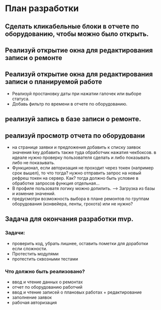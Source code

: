 # План разработки

## Сделать кликабельные блоки в отчете по оборудованию, чтобы можно было открыть. 
## Реализуй открытие окна для редактирования записи о ремонте
## Реализуй открытие окна для редактирования записи о планируемой работе



* Реализуй простановку даты при нажатии галочек или выборе статуса.
* Добавь фильтр по времени в отчете по оборудованию.



## реализуй запись в базе записи о ремонте.
## реализуй просмотр отчета по оборудовани


* на странице заявки и предложения добавить к списку заявок значения key
    добавить также туда обработчик нажатия чекбоксов. в идеале нужно проверку пользователя сделать и либо показывать либо не показывать.
* Функционал, если авторизация не проходит через токен (например срок вышел), то что тогда?
    нужно отправить запрос на новый рефреш токен на сервер. Как? тогда должно быть условие в обработке запросов функция отдельная...
* В профиле пользоватя логику можно допилить. --> Загрузка из базы и измение значений.
* предусмотри возможность выбора в плане ремонтов по группам оборудования (конвейера, ленты, грохота) или не нужно?


## Задача для окончания разработки mvp.
### Задачи:
* проверить код, убрать лишнее, оставить пометки для доработки если сложности.
*   Протестить модулями
* протестить сквозными тестами
### Что должно быть реализовано?
* ввод и чтение данных о ремонтах
* отчет по оборудованию работчий
* ввод и чтение записей о плановых работах + редактирование
* заполнение заявок 
* рабочая авторизация